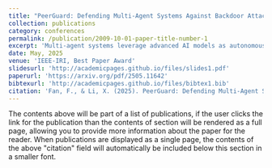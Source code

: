 ```yaml
---
title: "PeerGuard: Defending Multi-Agent Systems Against Backdoor Attacks Through Mutual Reasoning"
collection: publications
category: conferences
permalink: /publication/2009-10-01-paper-title-number-1
excerpt: 'Multi-agent systems leverage advanced AI models as autonomous agents that interact, cooperate, or compete to complete complex tasks across applications such as robotics and traffic management. Despite their growing importance, safety in multi-agent systems remains largely underexplored, with most research focusing on single AI models rather than interacting agents. This work investigates backdoor vulnerabilities in multi-agent systems and proposes a defense mechanism based on agent interactions. By leveraging reasoning abilities, each agent evaluates responses from others to detect illogical reasoning processes, which indicate poisoned agents. Experiments on LLM-based multi-agent systems, including ChatGPT series and Llama 3, demonstrate the effectiveness of the proposed method, achieving high accuracy in identifying poisoned agents while minimizing false positives on clean agents. We believe this work provides insights into multi-agent system safety and contributes to the development of robust, trustworthy AI interactions.'
date: May, 2025
venue: 'IEEE-IRI, Best Paper Award'
slidesurl: 'http://academicpages.github.io/files/slides1.pdf'
paperurl: 'https://arxiv.org/pdf/2505.11642'
bibtexurl: 'http://academicpages.github.io/files/bibtex1.bib'
citation: 'Fan, F., & Li, X. (2025). PeerGuard: Defending Multi-Agent Systems Against Backdoor Attacks Through Mutual Reasoning. arXiv preprint arXiv:2505.11642.'
---
```

The contents above will be part of a list of publications, if the user clicks the link for the publication than the contents of section will be rendered as a full page, allowing you to provide more information about the paper for the reader. When publications are displayed as a single page, the contents of the above "citation" field will automatically be included below this section in a smaller font.
